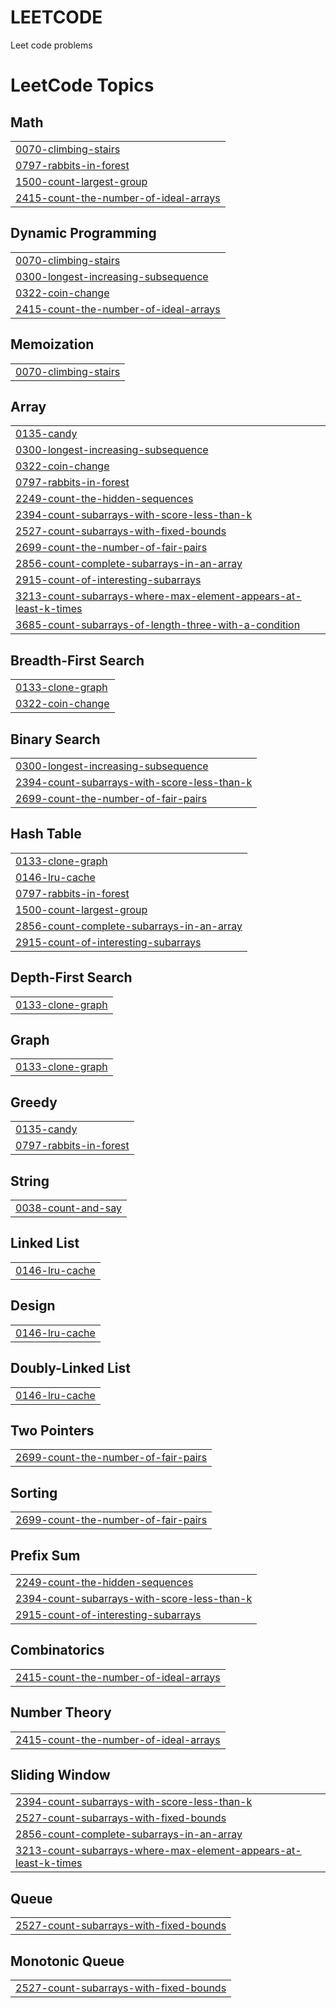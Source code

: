 # LEETCODE
Leet code problems

<!---LeetCode Topics Start-->
# LeetCode Topics
## Math
|  |
| ------- |
| [0070-climbing-stairs](https://github.com/SURESHKUMAR-JONNALAGADDA/LEETCODE/tree/master/0070-climbing-stairs) |
| [0797-rabbits-in-forest](https://github.com/SURESHKUMAR-JONNALAGADDA/LEETCODE/tree/master/0797-rabbits-in-forest) |
| [1500-count-largest-group](https://github.com/SURESHKUMAR-JONNALAGADDA/LEETCODE/tree/master/1500-count-largest-group) |
| [2415-count-the-number-of-ideal-arrays](https://github.com/SURESHKUMAR-JONNALAGADDA/LEETCODE/tree/master/2415-count-the-number-of-ideal-arrays) |
## Dynamic Programming
|  |
| ------- |
| [0070-climbing-stairs](https://github.com/SURESHKUMAR-JONNALAGADDA/LEETCODE/tree/master/0070-climbing-stairs) |
| [0300-longest-increasing-subsequence](https://github.com/SURESHKUMAR-JONNALAGADDA/LEETCODE/tree/master/0300-longest-increasing-subsequence) |
| [0322-coin-change](https://github.com/SURESHKUMAR-JONNALAGADDA/LEETCODE/tree/master/0322-coin-change) |
| [2415-count-the-number-of-ideal-arrays](https://github.com/SURESHKUMAR-JONNALAGADDA/LEETCODE/tree/master/2415-count-the-number-of-ideal-arrays) |
## Memoization
|  |
| ------- |
| [0070-climbing-stairs](https://github.com/SURESHKUMAR-JONNALAGADDA/LEETCODE/tree/master/0070-climbing-stairs) |
## Array
|  |
| ------- |
| [0135-candy](https://github.com/SURESHKUMAR-JONNALAGADDA/LEETCODE/tree/master/0135-candy) |
| [0300-longest-increasing-subsequence](https://github.com/SURESHKUMAR-JONNALAGADDA/LEETCODE/tree/master/0300-longest-increasing-subsequence) |
| [0322-coin-change](https://github.com/SURESHKUMAR-JONNALAGADDA/LEETCODE/tree/master/0322-coin-change) |
| [0797-rabbits-in-forest](https://github.com/SURESHKUMAR-JONNALAGADDA/LEETCODE/tree/master/0797-rabbits-in-forest) |
| [2249-count-the-hidden-sequences](https://github.com/SURESHKUMAR-JONNALAGADDA/LEETCODE/tree/master/2249-count-the-hidden-sequences) |
| [2394-count-subarrays-with-score-less-than-k](https://github.com/SURESHKUMAR-JONNALAGADDA/LEETCODE/tree/master/2394-count-subarrays-with-score-less-than-k) |
| [2527-count-subarrays-with-fixed-bounds](https://github.com/SURESHKUMAR-JONNALAGADDA/LEETCODE/tree/master/2527-count-subarrays-with-fixed-bounds) |
| [2699-count-the-number-of-fair-pairs](https://github.com/SURESHKUMAR-JONNALAGADDA/LEETCODE/tree/master/2699-count-the-number-of-fair-pairs) |
| [2856-count-complete-subarrays-in-an-array](https://github.com/SURESHKUMAR-JONNALAGADDA/LEETCODE/tree/master/2856-count-complete-subarrays-in-an-array) |
| [2915-count-of-interesting-subarrays](https://github.com/SURESHKUMAR-JONNALAGADDA/LEETCODE/tree/master/2915-count-of-interesting-subarrays) |
| [3213-count-subarrays-where-max-element-appears-at-least-k-times](https://github.com/SURESHKUMAR-JONNALAGADDA/LEETCODE/tree/master/3213-count-subarrays-where-max-element-appears-at-least-k-times) |
| [3685-count-subarrays-of-length-three-with-a-condition](https://github.com/SURESHKUMAR-JONNALAGADDA/LEETCODE/tree/master/3685-count-subarrays-of-length-three-with-a-condition) |
## Breadth-First Search
|  |
| ------- |
| [0133-clone-graph](https://github.com/SURESHKUMAR-JONNALAGADDA/LEETCODE/tree/master/0133-clone-graph) |
| [0322-coin-change](https://github.com/SURESHKUMAR-JONNALAGADDA/LEETCODE/tree/master/0322-coin-change) |
## Binary Search
|  |
| ------- |
| [0300-longest-increasing-subsequence](https://github.com/SURESHKUMAR-JONNALAGADDA/LEETCODE/tree/master/0300-longest-increasing-subsequence) |
| [2394-count-subarrays-with-score-less-than-k](https://github.com/SURESHKUMAR-JONNALAGADDA/LEETCODE/tree/master/2394-count-subarrays-with-score-less-than-k) |
| [2699-count-the-number-of-fair-pairs](https://github.com/SURESHKUMAR-JONNALAGADDA/LEETCODE/tree/master/2699-count-the-number-of-fair-pairs) |
## Hash Table
|  |
| ------- |
| [0133-clone-graph](https://github.com/SURESHKUMAR-JONNALAGADDA/LEETCODE/tree/master/0133-clone-graph) |
| [0146-lru-cache](https://github.com/SURESHKUMAR-JONNALAGADDA/LEETCODE/tree/master/0146-lru-cache) |
| [0797-rabbits-in-forest](https://github.com/SURESHKUMAR-JONNALAGADDA/LEETCODE/tree/master/0797-rabbits-in-forest) |
| [1500-count-largest-group](https://github.com/SURESHKUMAR-JONNALAGADDA/LEETCODE/tree/master/1500-count-largest-group) |
| [2856-count-complete-subarrays-in-an-array](https://github.com/SURESHKUMAR-JONNALAGADDA/LEETCODE/tree/master/2856-count-complete-subarrays-in-an-array) |
| [2915-count-of-interesting-subarrays](https://github.com/SURESHKUMAR-JONNALAGADDA/LEETCODE/tree/master/2915-count-of-interesting-subarrays) |
## Depth-First Search
|  |
| ------- |
| [0133-clone-graph](https://github.com/SURESHKUMAR-JONNALAGADDA/LEETCODE/tree/master/0133-clone-graph) |
## Graph
|  |
| ------- |
| [0133-clone-graph](https://github.com/SURESHKUMAR-JONNALAGADDA/LEETCODE/tree/master/0133-clone-graph) |
## Greedy
|  |
| ------- |
| [0135-candy](https://github.com/SURESHKUMAR-JONNALAGADDA/LEETCODE/tree/master/0135-candy) |
| [0797-rabbits-in-forest](https://github.com/SURESHKUMAR-JONNALAGADDA/LEETCODE/tree/master/0797-rabbits-in-forest) |
## String
|  |
| ------- |
| [0038-count-and-say](https://github.com/SURESHKUMAR-JONNALAGADDA/LEETCODE/tree/master/0038-count-and-say) |
## Linked List
|  |
| ------- |
| [0146-lru-cache](https://github.com/SURESHKUMAR-JONNALAGADDA/LEETCODE/tree/master/0146-lru-cache) |
## Design
|  |
| ------- |
| [0146-lru-cache](https://github.com/SURESHKUMAR-JONNALAGADDA/LEETCODE/tree/master/0146-lru-cache) |
## Doubly-Linked List
|  |
| ------- |
| [0146-lru-cache](https://github.com/SURESHKUMAR-JONNALAGADDA/LEETCODE/tree/master/0146-lru-cache) |
## Two Pointers
|  |
| ------- |
| [2699-count-the-number-of-fair-pairs](https://github.com/SURESHKUMAR-JONNALAGADDA/LEETCODE/tree/master/2699-count-the-number-of-fair-pairs) |
## Sorting
|  |
| ------- |
| [2699-count-the-number-of-fair-pairs](https://github.com/SURESHKUMAR-JONNALAGADDA/LEETCODE/tree/master/2699-count-the-number-of-fair-pairs) |
## Prefix Sum
|  |
| ------- |
| [2249-count-the-hidden-sequences](https://github.com/SURESHKUMAR-JONNALAGADDA/LEETCODE/tree/master/2249-count-the-hidden-sequences) |
| [2394-count-subarrays-with-score-less-than-k](https://github.com/SURESHKUMAR-JONNALAGADDA/LEETCODE/tree/master/2394-count-subarrays-with-score-less-than-k) |
| [2915-count-of-interesting-subarrays](https://github.com/SURESHKUMAR-JONNALAGADDA/LEETCODE/tree/master/2915-count-of-interesting-subarrays) |
## Combinatorics
|  |
| ------- |
| [2415-count-the-number-of-ideal-arrays](https://github.com/SURESHKUMAR-JONNALAGADDA/LEETCODE/tree/master/2415-count-the-number-of-ideal-arrays) |
## Number Theory
|  |
| ------- |
| [2415-count-the-number-of-ideal-arrays](https://github.com/SURESHKUMAR-JONNALAGADDA/LEETCODE/tree/master/2415-count-the-number-of-ideal-arrays) |
## Sliding Window
|  |
| ------- |
| [2394-count-subarrays-with-score-less-than-k](https://github.com/SURESHKUMAR-JONNALAGADDA/LEETCODE/tree/master/2394-count-subarrays-with-score-less-than-k) |
| [2527-count-subarrays-with-fixed-bounds](https://github.com/SURESHKUMAR-JONNALAGADDA/LEETCODE/tree/master/2527-count-subarrays-with-fixed-bounds) |
| [2856-count-complete-subarrays-in-an-array](https://github.com/SURESHKUMAR-JONNALAGADDA/LEETCODE/tree/master/2856-count-complete-subarrays-in-an-array) |
| [3213-count-subarrays-where-max-element-appears-at-least-k-times](https://github.com/SURESHKUMAR-JONNALAGADDA/LEETCODE/tree/master/3213-count-subarrays-where-max-element-appears-at-least-k-times) |
## Queue
|  |
| ------- |
| [2527-count-subarrays-with-fixed-bounds](https://github.com/SURESHKUMAR-JONNALAGADDA/LEETCODE/tree/master/2527-count-subarrays-with-fixed-bounds) |
## Monotonic Queue
|  |
| ------- |
| [2527-count-subarrays-with-fixed-bounds](https://github.com/SURESHKUMAR-JONNALAGADDA/LEETCODE/tree/master/2527-count-subarrays-with-fixed-bounds) |
<!---LeetCode Topics End-->